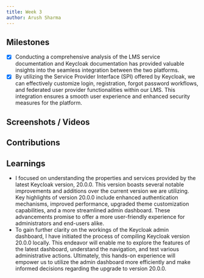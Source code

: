 ```yaml
---
title: Week 3
author: Arush Sharma
---
```


## Milestones
- [x] Conducting a comprehensive analysis of the LMS service documentation and Keycloak documentation has provided valuable insights into the seamless integration between the two platforms.
- [x] By utilizing the Service Provider Interface (SPI) offered by Keycloak, we can effectively customize login, registration, forgot password workflows, and federated user provider functionalities within our LMS. This integration ensures a smooth user experience and enhanced security measures for the platform.

## Screenshots / Videos 

## Contributions

## Learnings
- I focused on understanding the properties and services provided by the latest Keycloak version, 20.0.0. This version boasts several notable improvements and additions over the current version we are utilizing. Key highlights of version 20.0.0 include enhanced authentication mechanisms, improved performance, upgraded theme customization capabilities, and a more streamlined admin dashboard. These advancements promise to offer a more user-friendly experience for administrators and end-users alike.
- To gain further clarity on the workings of the Keycloak admin dashboard, I have initiated the process of compiling Keycloak version 20.0.0 locally. This endeavor will enable me to explore the features of the latest dashboard, understand the navigation, and test various administrative actions. Ultimately, this hands-on experience will empower us to utilize the admin dashboard more efficiently and make informed decisions regarding the upgrade to version 20.0.0.